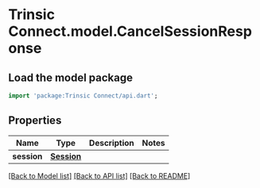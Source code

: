 # Trinsic Connect.model.CancelSessionResponse

## Load the model package
```dart
import 'package:Trinsic Connect/api.dart';
```

## Properties
Name | Type | Description | Notes
------------ | ------------- | ------------- | -------------
**session** | [**Session**](Session.md) |  | 

[[Back to Model list]](../README.md#documentation-for-models) [[Back to API list]](../README.md#documentation-for-api-endpoints) [[Back to README]](../README.md)


